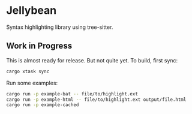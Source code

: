 # Jellybean

Syntax highlighting library using tree-sitter.

## Work in Progress

This is almost ready for release. But not quite yet. To build, first sync:

```sh
cargo xtask sync
```

Run some examples:

```sh
cargo run -p example-bat -- file/to/highlight.ext
cargo run -p example-html -- file/to/highlight.ext output/file.html
cargo run -p example-cached
```
